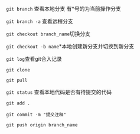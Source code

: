 `git branch`                查看本地分支 有*号的为当前操作分支

`git branch -a`             查看远程分支

`git checkout branch_name`切换分支

`git checkout -b name`*本地创建新分支并切换到新分支

`git log`查看git合入记录

`git clone`

`git pull`

`git status` 查看本地代码是否有待提交的代码

`git add .`

`git commit -m "提交注释" `

`git push origin branch_name`
